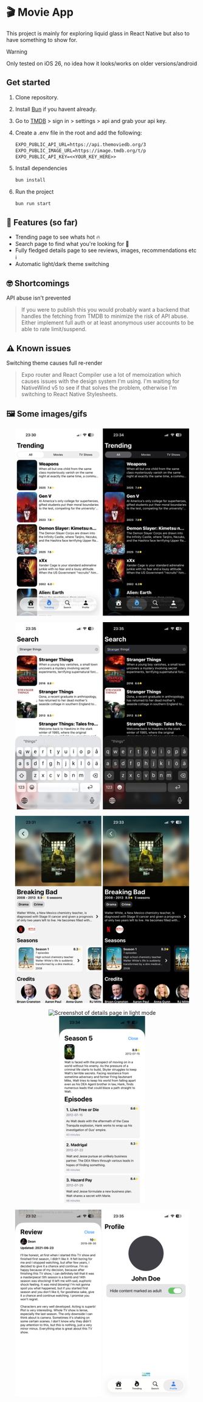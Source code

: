 # 🎬 Movie App

This project is mainly for exploring liquid glass in React Native but also to have something to show for.

> [!WARNING]
> Only tested on iOS 26, no idea how it looks/works on older versions/android

## Get started

1. Clone repository.

2. Install [Bun](https://bun.com/) if you havent already.

3. Go to [TMDB](https://www.themoviedb.org/) > sign in > settings > api and grab your api key.

4. Create a .env file in the root and add the following:

   ```
   EXPO_PUBLIC_API_URL=https://api.themoviedb.org/3
   EXPO_PUBLIC_IMAGE_URL=https://image.tmdb.org/t/p
   EXPO_PUBLIC_API_KEY=<<YOUR_KEY_HERE>>
   ```

5. Install dependencies

   ```bash
   bun install
   ```

6. Run the project
   ```bash
   bun run start
   ```

## 🚀 Features (so far)

- Trending page to see whats hot 🔥
- Search page to find what you're looking for 👀
- Fully fledged details page to see reviews, images, recommendations etc ℹ️
- Automatic light/dark theme switching

## 🤓 Shortcomings

API abuse isn't prevented

> If you were to publish this you would probably want a backend that handles the fetching from TMDB to minimize the risk of API abuse. Either implement full auth or at least anonymous user accounts to be able to rate limit/suspend.

## ⚠️ Known issues

Switching theme causes full re-render

> Expo router and React Compiler use a lot of memoization which causes issues with the design system I'm using. I'm waiting for NativeWind v5 to see if that solves the problem, otherwise I'm switching to React Native Stylesheets.

## 🖼️ Some images/gifs

<p align="center">
  <img src="assets/github/IMG_0940.PNG" alt="Screenshot of trending page in light mode" width="45%" />
  <img src="assets/github/IMG_0948.PNG" alt="Screenshot of trending page in dark mode" width="45%" />
</p>

<p align="center">
  <img src="assets\github\IMG_0950(1).PNG" alt="Screenshot of search page in light mode" width="45%" />
  <img src="assets\github\IMG_0949.PNG" alt="Screenshot of search page in dark mode" width="45%" />
</p>

<p align="center">
  <img src="assets\github\IMG_0942.PNG" alt="Screenshot of details page in light mode" width="45%" />
  <img src="assets\github\IMG_0945.PNG" alt="Screenshot of details page in dark mode" width="45%" />
</p>

<p align="center">
  <img src="assets\github\IMG_0943.PNG" alt="Screenshot of details page in light mode" width="45%" />
  <img src="assets\github\IMG_0947.PNG" alt="Screenshot of details page in dark mode" width="45%" />
</p>

<p align="center">
  <img src="assets\github\IMG_0944.PNG" alt="Screenshot of details page in light mode" width="45%" />
  <img src="assets\github\IMG_0951.PNG" alt="Screenshot of details page in dark mode" width="45%" />
</p>

